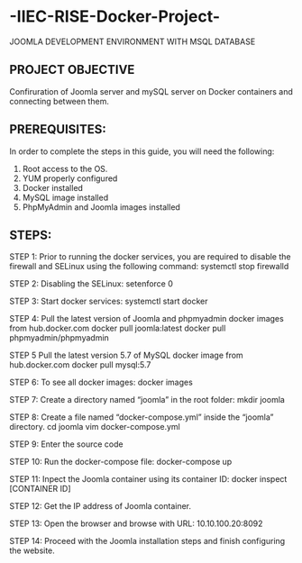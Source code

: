 # -IIEC-RISE-Docker-Project-
JOOMLA  DEVELOPMENT ENVIRONMENT WITH  MSQL DATABASE


PROJECT OBJECTIVE
------------------
Confiruration of Joomla server and mySQL server on Docker containers and connecting between them.

PREREQUISITES:
-----------------

In order to complete the steps in this guide, you will need the following:

1. Root access to the OS.
2. YUM properly configured
3. Docker installed
4. MySQL image installed
5. PhpMyAdmin and Joomla images installed

STEPS:
-------

STEP 1: Prior to running the docker services, you are required to disable the firewall
and SELinux using the following command:
      systemctl stop firewalld

STEP 2: Disabling the SELinux:
       setenforce 0

STEP 3: Start docker services:
systemctl start docker

STEP 4: Pull the latest version of Joomla and phpmyadmin docker images from hub.docker.com
docker pull joomla:latest
docker pull phpmyadmin/phpmyadmin

STEP 5 Pull the latest version 5.7 of MySQL docker image from hub.docker.com
docker pull mysql:5.7

STEP 6: To see all docker images:
docker images

STEP 7: Create a directory named “joomla” in the root folder:
mkdir joomla

STEP 8: Create a file named “docker-compose.yml” inside the “joomla” directory.
cd joomla
vim docker-compose.yml

STEP 9: Enter the source code

STEP 10: Run the docker-compose file: docker-compose up

STEP 11: Inpect the Joomla container using its container ID:
docker inspect [CONTAINER ID]

STEP 12: Get the IP address of Joomla container.

STEP 13: Open the browser and browse with URL:
        10.10.100.20:8092

STEP 14: Proceed with the Joomla installation steps and finish configuring the website.







